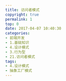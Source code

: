 ```yaml
---
title: 访问者模式
copyright: true
permalink: 1
top: 0
date: 2017-04-07 10:40:30
categories:
- 前端开发
- 1.基础知识
- 4.设计模式
- 3.行为型
- 21.访问者模式
tags:
- 4.设计模式
- 抽象工厂模式
---
```

